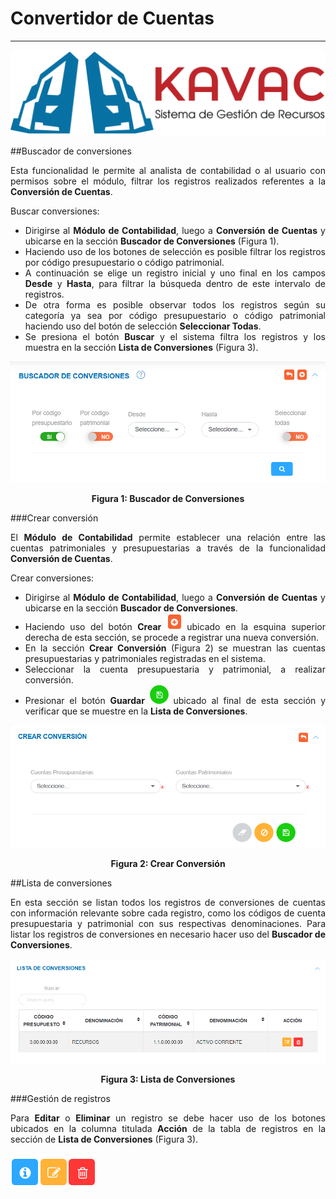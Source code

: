 # Convertidor de Cuentas
************************
<div style="text-align: justify;">

![Screenshot](img/logokavac.png#imagen)

##Buscador de conversiones

Esta funcionalidad le permite al analista de contabilidad o al usuario con permisos sobre el módulo, filtrar los registros realizados referentes a la **Conversión de Cuentas**. 

Buscar conversiones:

- Dirigirse al **Módulo de Contabilidad**, luego a **Conversión de Cuentas** y ubicarse en la sección **Buscador de Conversiones** (Figura 1).
- Haciendo uso de los botones de selección es posible filtrar los registros por código
presupuestario o código patrimonial. 
- A continuación se elige un registro inicial y uno final en los campos **Desde** y **Hasta**, para filtrar la búsqueda dentro de este intervalo de registros. 
- De otra forma es posible observar todos los registros según su categoría ya sea por código presupuestario o código patrimonial haciendo uso del botón de selección **Seleccionar Todas**.
- Se presiona el botón **Buscar** y el sistema filtra los registros y los muestra en la sección **Lista de Conversiones** (Figura 3).

![Screenshot](img/figure_1.png#imagen)<div style="text-align: center;font-weight: bold">Figura 1: Buscador de Conversiones</div>
  

###Crear conversión

El **Módulo de Contabilidad** permite establecer una relación entre las cuentas patrimoniales y presupuestarias a través de la funcionalidad **Conversión de Cuentas**. 

Crear conversiones:

- Dirigirse al **Módulo de Contabilidad**, luego a **Conversión de Cuentas** y ubicarse en la sección **Buscador de Conversiones**.
- Haciendo uso del botón **Crear** ![Screenshot](img/create.png#imagen) ubicado en la esquina superior derecha de esta sección, se procede a registrar una nueva conversión.
- En la sección **Crear Conversión** (Figura 2) se muestran las cuentas presupuestarias y  patrimoniales registradas en el sistema. 
- Seleccionar la cuenta presupuestaria y patrimonial, a realizar conversión. 
- Presionar el botón **Guardar** ![Screenshot](img/save.png#imagen) ubicado al final de esta sección y verificar que se muestre en la **Lista de Conversiones**.  

![Screenshot](img/figure_2.png#imagen)<div style="text-align: center;font-weight: bold">Figura 2: Crear Conversión</div>

##Lista de conversiones 

En esta sección se listan todos los registros de conversiones de cuentas con información relevante sobre cada registro, como los códigos de cuenta presupuestaria y patrimonial con sus respectivas denominaciones.	Para listar los registros de conversiones en necesario hacer uso del **Buscador de Conversiones**.

![Screenshot](img/figure_3.png#imagen)<div style="text-align: center;font-weight: bold">Figura 3: Lista de Conversiones</div>

###Gestión de registros 

Para **Editar** o **Eliminar** un registro se debe hacer uso de los botones ubicados en la columna titulada **Acción** de la tabla de registros en la sección de **Lista de Conversiones** (Figura 3).

![Screenshot](img/manage.png#imagen)

</div>























   